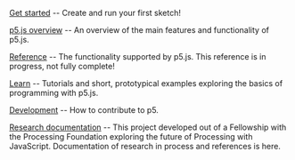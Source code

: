 [Get started](https://github.com/lmccart/p5.js/wiki/Getting-Started) -- Create and run your first sketch!

[p5.js overview](https://github.com/lmccart/p5.js/wiki/p5.js-overview) -- An overview of the main features and functionality of p5.js.

[Reference](http://p5js.org/reference) -- The functionality supported by p5.js. This reference is in progress, not fully complete!

[Learn](http://p5js.org/learn) -- Tutorials and short, prototypical examples exploring the basics of programming with p5.js.

[Development](https://github.com/lmccart/p5.js/wiki/Development) -- How to contribute to p5.

[Research documentation](https://github.com/lmccart/p5.js/wiki/Research-Documentation) -- This project developed out of a Fellowship with the Processing Foundation exploring the future of Processing with JavaScript. Documentation of research in process and references is here.
